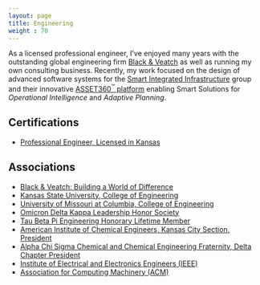 ```yaml
---
layout: page
title: Engineering
weight : 70
---
```


<p class="message">
  As a licensed professional engineer, I've enjoyed many years with the outstanding global engineering firm <a href="http://www.bv.com/"> Black & Veatch</a> as well as running my own consulting business. Recently, my work focused on the design of advanced software systems for the <a href="http://bv.com/home/capabilities/service/Smart-Integrated-Infrastructure">Smart Integrated Infrastructure</a> group and their innovative <a href="http://bv.com/home/capabilities/service/Smart-Analytics/asset360">ASSET360<sup>&trade;</sup> platform</a> enabling Smart Solutions for <i>Operational Intelligence</i> and <i>Adaptive Planning</i>.  
  </p>

## Certifications

*   [Professional Engineer, Licensed in Kansas](http://www.ksbtp.ks.gov/home)

## Associations

*   [Black & Veatch: Building a World of Difference](https://www.youtube.com/watch?v=qcsdG13v9Fw)
*   [Kansas State University, College of Engineering](http://www.engg.ksu.edu/)
*   [University of Missouri at Columbia, College of Engineering](http://engineering.missouri.edu/)
*   [Omicron Delta Kappa Leadership Honor Society](http://odk.org/)
*   [Tau Beta Pi Engineering Honorary Lifetime Member](http://www.tbp.org)
*   [American Institute of Chemical Engineers, Kansas City Section, President](http://www.aiche.org/)
*   [Alpha Chi Sigma Chemical and Chemical Engineering Fraternity, Delta Chapter President](https://www.alphachisigma.org/)
*   [Institute of Electrical and Electronics Engineers (IEEE)](http://www.ieee.org/index.html)
*   [Association for Computing Machinery (ACM)](http://www.acm.org/)







